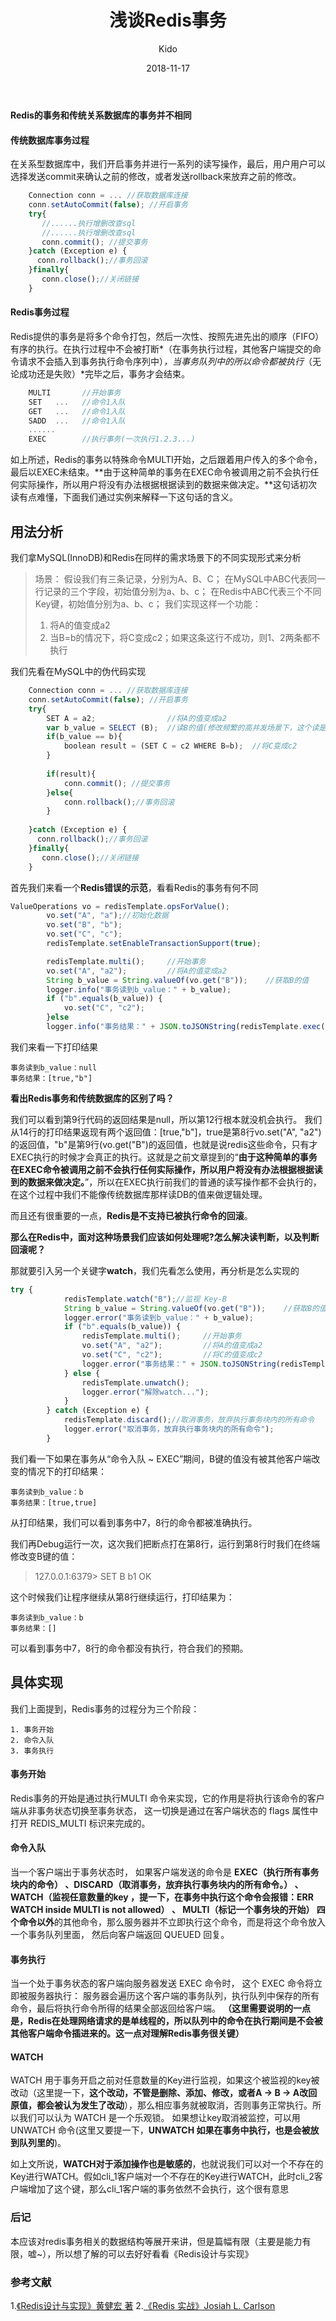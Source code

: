 ﻿---
layout:     post
title:      "浅谈Redis事务"
date:       2018-11-17
author:     "Kido"
header-img: "talking_redis_transaction-bg.png"
tags:
    - Redis
    - 后端
    
---

**Redis的事务和传统关系数据库的事务并不相同**

#### 传统数据库事务过程
在关系型数据库中，我们开启事务并进行一系列的读写操作，最后，用户用户可以选择发送commit来确认之前的修改，或者发送rollback来放弃之前的修改。

```javascript
    Connection conn = ... //获取数据库连接
    conn.setAutoCommit(false); //开启事务
    try{
       //......执行增删改查sql
       //......执行增删改查sql
       conn.commit(); //提交事务
    }catch (Exception e) {
      conn.rollback();//事务回滚
    }finally{
       conn.close();//关闭链接
    }
```

#### Redis事务过程
Redis提供的事务是将多个命令打包，然后一次性、按照先进先出的顺序（FIFO）有序的执行。在执行过程中不会被打断*（在事务执行过程，其他客户端提交的命令请求不会插入到事务执行命令序列中）*，当事务队列中的所以命令都被执行*（无论成功还是失败）*完毕之后，事务才会结束。

```javascript
    MULTI       //开始事务
    SET   ...   //命令1入队
    GET   ...   //命令1入队
    SADD  ...   //命令1入队
    ......
    EXEC        //执行事务(一次执行1.2.3...)
```

如上所述，Redis的事务以特殊命令MULTI开始，之后跟着用户传入的多个命令，最后以EXEC未结束。**由于这种简单的事务在EXEC命令被调用之前不会执行任何实际操作，所以用户将没有办法根据根据读到的数据来做决定。**这句话初次读有点难懂，下面我们通过实例来解释一下这句话的含义。


## 用法分析

我们拿MySQL(InnoDB)和Redis在同样的需求场景下的不同实现形式来分析

> 场景： 
>假设我们有三条记录，分别为A、B、C；
>在MySQL中ABC代表同一行记录的三个字段，初始值分别为a、b、c；
> 在Redis中ABC代表三个不同Key键，初始值分别为a、b、c； 我们实现这样一个功能：
>  1. 将A的值变成a2
>  2. 当B=b的情况下，将C变成c2；如果这条这行不成功，则1、2两条都不执行

我们先看在MySQL中的伪代码实现
```javascript
    Connection conn = ... //获取数据库连接
    conn.setAutoCommit(false); //开启事务
    try{
        SET A = a2;                //将A的值变成a2
        var b_value = SELECT (B);  //读B的值(修改频繁的高并发场景下，这个读是很有必要的)
        if(b_value == b){
            boolean result = (SET C = c2 WHERE B=b);  //将C变成c2
        }
        
        if(result){
            conn.commit(); //提交事务
        }else{
            conn.rollback();//事务回滚
        }
        
    }catch (Exception e) {
      conn.rollback();//事务回滚
    }finally{
       conn.close();//关闭链接
    }
```

 
首先我们来看一个**Redis错误的示范**，看看Redis的事务有何不同
```javascript
ValueOperations vo = redisTemplate.opsForValue();
        vo.set("A", "a");//初始化数据
        vo.set("B", "b");
        vo.set("C", "c");
        redisTemplate.setEnableTransactionSupport(true);

        redisTemplate.multi();     //开始事务
        vo.set("A", "a2");         //将A的值变成a2
        String b_value = String.valueOf(vo.get("B"));    //获取B的值
        logger.info("事务读到b_value：" + b_value);
        if ("b".equals(b_value)) {
            vo.set("C", "c2");
        }else
        logger.info("事务结果：" + JSON.toJSONString(redisTemplate.exec()));
```
我们来看一下打印结果

    事务读到b_value：null
    事务结果：[true,"b"]

**看出Redis事务和传统数据库的区别了吗？**

我们可以看到第9行代码的返回结果是null，所以第12行根本就没机会执行。
我们从14行的打印结果返现有两个返回值：[true,"b"]，true是第8行vo.set("A", "a2")的返回值，"b"是第9行(vo.get("B")的返回值，也就是说redis这些命令，只有才EXEC执行的时候才会真正的执行。这就是之前文章提到的“**由于这种简单的事务在EXEC命令被调用之前不会执行任何实际操作，所以用户将没有办法根据根据读到的数据来做决定。**”，所以在EXEC执行前我们的普通的读写操作都不会执行的，在这个过程中我们不能像传统数据库那样读DB的值来做逻辑处理。

而且还有很重要的一点，**Redis是不支持已被执行命令的回滚**。

**那么在Redis中，面对这种场景我们应该如何处理呢?怎么解决读判断，以及判断回滚呢？**

那就要引入另一个关键字**watch**，我们先看怎么使用，再分析是怎么实现的
```javascript
try {
            redisTemplate.watch("B");//监视 Key-B
            String b_value = String.valueOf(vo.get("B"));    //获取B的值
            logger.error("事务读到b_value：" + b_value);
            if ("b".equals(b_value)) {
                redisTemplate.multi();     //开始事务
                vo.set("A", "a2");         //将A的值变成a2
                vo.set("C", "c2");         //将C的值变成c2
                logger.error("事务结果：" + JSON.toJSONString(redisTemplate.exec()));
            } else {
                redisTemplate.unwatch();
                logger.error("解除watch...");
            }
        } catch (Exception e) {
            redisTemplate.discard();//取消事务，放弃执行事务块内的所有命令
            logger.error("取消事务，放弃执行事务块内的所有命令");
        }
```

我们看一下如果在事务从“命令入队 ~ EXEC”期间，B键的值没有被其他客户端改变的情况下的打印结果：

    事务读到b_value：b
    事务结果：[true,true]
    
从打印结果，我们可以看到事务中7，8行的命令都被准确执行。

我们再Debug运行一次，这次我们把断点打在第8行，运行到第8行时我们在终端修改变B键的值：

> 127.0.0.1:6379> SET B b1
OK

这个时候我们让程序继续从第8行继续运行，打印结果为：

    事务读到b_value：b
    事务结果：[]

可以看到事务中7，8行的命令都没有执行，符合我们的预期。

## 具体实现

我们上面提到，Redis事务的过程分为三个阶段：

    1. 事务开始
    2. 命令入队
    3. 事务执行

#### 事务开始
Redis事务的开始是通过执行MULTI 命令来实现，它的作用是将执行该命令的客户端从非事务状态切换至事务状态， 这一切换是通过在客户端状态的 flags 属性中打开 REDIS_MULTI 标识来完成的。

#### 命令入队
当一个客户端出于事务状态时， 如果客户端发送的命令是 **EXEC（执行所有事务块内的命令） 、DISCARD（取消事务，放弃执行事务块内的所有命令。） 、 WATCH（监视任意数量的key ，提一下，在事务中执行这个命令会报错：ERR WATCH inside MULTI is not allowed） 、 MULTI（标记一个事务块的开始） 四个命令以外**的其他命令，那么服务器并不立即执行这个命令，而是将这个命令放入一个事务队列里面， 然后向客户端返回 QUEUED 回复。

#### 事务执行
当一个处于事务状态的客户端向服务器发送 EXEC 命令时， 这个 EXEC 命令将立即被服务器执行： 服务器会遍历这个客户端的事务队列，执行队列中保存的所有命令，最后将执行命令所得的结果全部返回给客户端。
**（这里需要说明的一点是，Redis在处理网络请求的是单线程的，所以队列中的命令在执行期间是不会被其他客户端命令插进来的。这一点对理解Redis事务很关键）**


#### WATCH
WATCH 用于事务开启之前对任意数量的Key进行监视，如果这个被监视的key被改动（这里提一下，**这个改动，不管是删除、添加、修改，或者A -> B -> A改回原值，都会被认为发生了改动**），那么相应事务就被取消，否则事务正常执行。所以我们可以认为 WATCH 是一个乐观锁。
如果想让key取消被监控，可以用 UNWATCH 命令(这里又要提一下，**UNWATCH 如果在事务中执行，也是会被放到队列里的**)。

如上文所说，**WATCH对于添加操作也是敏感的**，也就说我们可以对一个不存在的Key进行WATCH。假如cli_1客户端对一个不存在的Key进行WATCH，此时cli_2客户端增加了这个键，那么cli_1客户端的事务依然不会执行，这个很有意思



### 后记
本应该对redis事务相关的数据结构等展开来讲，但是篇幅有限（主要是能力有限，嘘~），所以想了解的可以去好好看看《Redis设计与实现》

### 参考文献
1.[《Redis设计与实现》黄健宏 著](http://redisbook.com/index.html)
2.[《Redis 实战》Josiah L. Carlson](https://book.douban.com/subject/26612779/)
